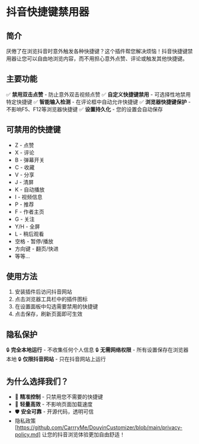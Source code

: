 # 抖音快捷键禁用器

## 简介
厌倦了在浏览抖音时意外触发各种快捷键？这个插件帮您解决烦恼！抖音快捷键禁用器让您可以自由地浏览内容，而不用担心意外点赞、评论或触发其他快捷键。

## 主要功能
✅ **禁用双击点赞** - 防止意外双击视频点赞
✅ **自定义快捷键禁用** - 可选择性地禁用特定快捷键
✅ **智能输入检测** - 在评论框中自动允许快捷键
✅ **浏览器快捷键保护** - 不影响F5、F12等浏览器快捷键
✅ **设置持久化** - 您的设置会自动保存

## 可禁用的快捷键
- Z - 点赞
- X - 评论  
- B - 弹幕开关
- C - 收藏
- V - 分享
- J - 清屏
- K - 自动播放
- I - 视频信息
- P - 推荐
- F - 作者主页
- G - 关注
- Y/H - 全屏
- L - 稍后观看
- 空格 - 暂停/播放
- 方向键 - 翻页/快进
- 等等...

## 使用方法
1. 安装插件后访问抖音网站
2. 点击浏览器工具栏中的插件图标
3. 在设置面板中勾选需要禁用的快捷键
4. 点击保存，刷新页面即可生效

## 隐私保护
🔒 **完全本地运行** - 不收集任何个人信息
🔒 **无需网络权限** - 所有设置保存在浏览器本地
🔒 **仅限抖音网站** - 只在抖音网站上运行

## 为什么选择我们？
- 🎯 **精准控制** - 只禁用您不需要的快捷键
- 🚀 **轻量高效** - 不影响页面加载速度
- 🛡️ **安全可靠** - 开源代码，透明可信
-  隐私政策[https://github.com/CarrryMe/DouyinCustomizer/blob/main/privacy-policy.md]
让您的抖音浏览体验更加自由舒适！

